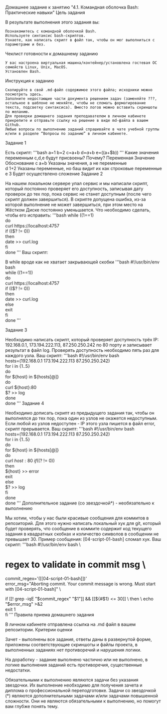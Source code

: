 Домашнее задание к занятию "4.1. Командная оболочка Bash: Практические навыки"
Цель задания

В результате выполнения этого задания вы:

    Познакомитесь с командной оболочкой Bash.
    Используете синтаксис bash-скриптов.
    Узнаете, как написать скрипт в файл так, чтобы он мог выполниться с параметрами и без.

Чеклист готовности к домашнему заданию

    У вас настроена виртуальная машина/контейнер/установлена гостевая ОС семейств Linux, Unix, MacOS.
    Установлен Bash.

Инструкция к заданию

    Скопируйте в свой .md-файл содержимое этого файла; исходники можно посмотреть здесь.
    Заполните недостающие части документа решением задач (заменяйте ???, остальное в шаблоне не меняйте, чтобы не сломать форматирование текста, подсветку синтаксиса). Вместо логов можно вставить скриншоты по желанию.
    Для проверки домашнего задания преподавателем в личном кабинете прикрепите и отправьте ссылку на решение в виде md-файла в вашем Github.
    Любые вопросы по выполнению заданий спрашивайте в чате учебной группы и/или в разделе “Вопросы по заданию” в личном кабинете.

Задание 1

Есть скрипт:
'''bash
a=1
b=2
c=a+b
d=$a+$b
e=$(($a+$b))
'''
Какие значения переменным c,d,e будут присвоены? Почему?
Переменная 	Значение 	Обоснование
c 		a+b		Указаны значения, а не переменные 	
d 		1+2 		Указаны переменные, но баш видит их как строковые переменные
e 		3 		Будет осуществлено сложение 
Задание 2

На нашем локальном сервере упал сервис и мы написали скрипт, который постоянно проверяет его доступность, записывая дату проверок до тех пор, пока сервис не станет доступным (после чего скрипт должен завершиться). В скрипте допущена ошибка, из-за которой выполнение не может завершиться, при этом место на Жёстком Диске постоянно уменьшается. Что необходимо сделать, чтобы его исправить:
'''bash
while ((1==1) \
do \
	curl https://localhost:4757 \
	if (($? != 0)) \
	then \
		date >> curl.log \
	fi \
done 
'''
Ваш скрипт:

В while вроде как не хватает закрывающей скобки
'''bash
#!/usr/bin/env bash \
while ((1==1)) \
do \
	curl https://localhost:4757 \
	if (($? != 0)) \
	then \
		date >> curl.log \
	else \
		exit \
	fi \
done
'''

Задание 3

Необходимо написать скрипт, который проверяет доступность трёх IP: 192.168.0.1, 173.194.222.113, 87.250.250.242 по 80 порту и записывает результат в файл log. Проверять доступность необходимо пять раз для каждого узла.
Ваш скрипт:
'''bash
#!/usr/bin/env bash \
hosts=(192.168.0.1 173.194.222.113 87.250.250.242) \
for i in {1..5} \
do \
 	for ${host} in ${hosts[@]} \
	do \
		curl ${host}:80 \
		$? >> log \
	done \
done
'''
Задание 4

Необходимо дописать скрипт из предыдущего задания так, чтобы он выполнялся до тех пор, пока один из узлов не окажется недоступным. Если любой из узлов недоступен - IP этого узла пишется в файл error, скрипт прерывается.
Ваш скрипт:
'''bash
#!/usr/bin/env bash \
hosts=(192.168.0.1 173.194.222.113 87.250.250.242) \
for i in {1..5} \
do \
	for ${host} in ${hosts[@]} \
	do \
		curl ${host}:80 \
		if (($? != 0)) \
		then \
			${host} >> error \
			exit \
		else \
			$? >> log \
		fi \
	done \
done
'''
Дополнительное задание (со звездочкой*) - необязательно к выполнению

Мы хотим, чтобы у нас были красивые сообщения для коммитов в репозиторий. Для этого нужно написать локальный хук для git, который будет проверять, что сообщение в коммите содержит код текущего задания в квадратных скобках и количество символов в сообщении не превышает 30. Пример сообщения: [04-script-01-bash] сломал хук.
Ваш скрипт:
'''bash
#!/usr/bin/env bash \

# regex to validate in commit msg \
commit_regex='([[04-script-01-bash]])' \
error_msg="Aborting commit. Your commit message is wrong. Must start with [04-script-01-bash]" \

if [[! grep -iqE "$commit_regex" "$1"]] && [[${#$1} <= 30]] \
then \
    echo "$error_msg" >&2 \
    exit 1 \
fi 
'''
Правила приема домашнего задания

В личном кабинете отправлена ссылка на .md файл в вашем репозитории.
Критерии оценки

Зачет - выполнены все задания, ответы даны в развернутой форме, приложены соответствующие скриншоты и файлы проекта, в выполненных заданиях нет противоречий и нарушения логики.

На доработку - задание выполнено частично или не выполнено, в логике выполнения заданий есть противоречия, существенные недостатки.

Обязательными к выполнению являются задачи без указания звездочки. Их выполнение необходимо для получения зачета и диплома о профессиональной переподготовке. Задачи со звездочкой (*) являются дополнительными задачами и/или задачами повышенной сложности. Они не являются обязательными к выполнению, но помогут вам глубже понять тему.

